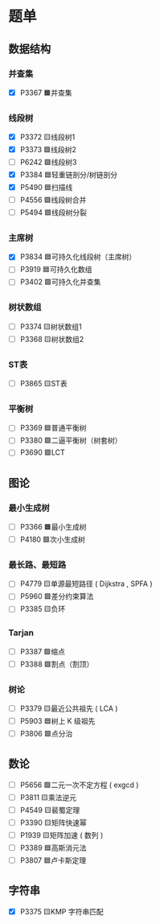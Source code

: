 # 题单
## 数据结构
### 并查集
- [x] P3367 🟧并查集
### 线段树
- [x] P3372 🟨线段树1
- [x] P3373 🟩线段树2
- [ ] P6242 🟪线段树3
- [x] P3384 🟦轻重链剖分/树链剖分
- [x] P5490 🟦扫描线
- [ ] P4556 🟪线段树合并
- [ ] P5494 🟪线段树分裂
### 主席树
- [x] P3834 🟦可持久化线段树（主席树）
- [ ] P3919 🟦可持久化数组
- [ ] P3402 🟪可持久化并查集
### 树状数组
- [ ] P3374 🟨树状数组1
- [ ] P3368 🟨树状数组2
### ST表
- [ ] P3865 🟨ST表
### 平衡树
- [ ] P3369 🟦普通平衡树
- [ ] P3380 🟪二逼平衡树（树套树）
- [ ] P3690 🟪LCT
## 图论
### 最小生成树
- [ ] P3366 🟧最小生成树
- [ ] P4180 🟪次小生成树
### 最长路、最短路
- [ ] P4779 🟨单源最短路径 ( Dijkstra , SPFA )
- [ ] P5960 🟩差分约束算法
- [ ] P3385 🟨负环
### Tarjan
- [ ] P3387 🟩缩点
- [ ] P3388 🟩割点（割顶）
### 树论
- [ ] P3379 🟨最近公共祖先 ( LCA )
- [ ] P5903 🟦树上 K 级祖先
- [ ] P3806 🟪点分治
## 数论
- [ ] P5656 🟩二元一次不定方程 ( exgcd )
- [ ] P3811 🟨乘法逆元
- [ ] P4549 🟨裴蜀定理
- [ ] P3390 🟨矩阵快速幂
- [ ] P1939 🟨矩阵加速 ( 数列 )
- [ ] P3389 🟦高斯消元法
- [ ] P3807 🟦卢卡斯定理
## 字符串
- [x] P3375 🟨KMP 字符串匹配